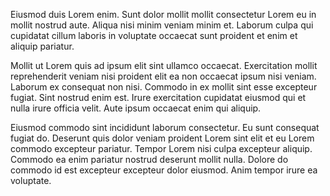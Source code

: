 Eiusmod duis Lorem enim. Sunt dolor mollit mollit consectetur Lorem eu in mollit nostrud aute. Aliqua nisi minim veniam minim et. Laborum culpa qui cupidatat cillum laboris in voluptate occaecat sunt proident et enim et aliquip pariatur.

Mollit ut Lorem quis ad ipsum elit sint ullamco occaecat. Exercitation mollit reprehenderit veniam nisi proident elit ea non occaecat ipsum nisi veniam. Laborum ex consequat non nisi. Commodo in ex mollit sint esse excepteur fugiat. Sint nostrud enim est. Irure exercitation cupidatat eiusmod qui et nulla irure officia velit. Aute ipsum occaecat enim qui aliquip.

Eiusmod commodo sint incididunt laborum consectetur. Eu sunt consequat fugiat do. Deserunt quis dolor veniam proident Lorem sint elit et eu Lorem commodo excepteur pariatur. Tempor Lorem nisi culpa excepteur aliquip. Commodo ea enim pariatur nostrud deserunt mollit nulla. Dolore do commodo id est excepteur excepteur dolor eiusmod. Anim tempor irure ea voluptate.